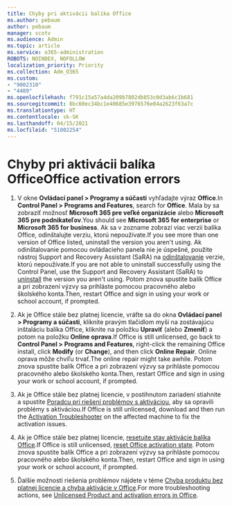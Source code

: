 ```yaml
---
title: Chyby pri aktivácii balíka Office
ms.author: pebaum
author: pebaum
manager: scotv
ms.audience: Admin
ms.topic: article
ms.service: o365-administration
ROBOTS: NOINDEX, NOFOLLOW
localization_priority: Priority
ms.collection: Adm_O365
ms.custom:
- "9002310"
- "4489"
ms.openlocfilehash: f791c15a57a4da209b7802db853c0d3ab6c1b681
ms.sourcegitcommit: 8bc60ec34bc1e40685e3976576e04a2623f63a7c
ms.translationtype: HT
ms.contentlocale: sk-SK
ms.lasthandoff: 04/15/2021
ms.locfileid: "51802254"
---
```

# <a name="office-activation-errors"></a><span data-ttu-id="36397-102">Chyby pri aktivácii balíka Office</span><span class="sxs-lookup"><span data-stu-id="36397-102">Office activation errors</span></span>

1. <span data-ttu-id="36397-103">V okne **Ovládací panel > Programy a súčasti** vyhľadajte výraz **Office**.</span><span class="sxs-lookup"><span data-stu-id="36397-103">In **Control Panel > Programs and Features**, search for **Office**.</span></span> <span data-ttu-id="36397-104">Mala by sa zobraziť možnosť **Microsoft 365 pre veľké organizácie** alebo **Microsoft 365 pre podnikateľov**.</span><span class="sxs-lookup"><span data-stu-id="36397-104">You should see **Microsoft 365 for enterprise** or **Microsoft 365 for business**.</span></span> <span data-ttu-id="36397-105">Ak sa v zozname zobrazí viac verzií balíka Office, odinštalujte verziu, ktorú nepoužívate.</span><span class="sxs-lookup"><span data-stu-id="36397-105">If you see more than one version of Office listed, uninstall the version you aren't using.</span></span> <span data-ttu-id="36397-106">Ak odinštalovanie pomocou ovládacieho panela nie je úspešné, použite nástroj Support and Recovery Assistant (SaRA) na [odinštalovanie](https://aka.ms/SARA-OfficeUninstall-Alchemy) verzie, ktorú nepoužívate.</span><span class="sxs-lookup"><span data-stu-id="36397-106">If you are not able to uninstall successfully using the Control Panel, use the Support and Recovery Assistant (SaRA) to [uninstall](https://aka.ms/SARA-OfficeUninstall-Alchemy) the version you aren't using.</span></span> <span data-ttu-id="36397-107">Potom znova spustite balík Office a pri zobrazení výzvy sa prihláste pomocou pracovného alebo školského konta.</span><span class="sxs-lookup"><span data-stu-id="36397-107">Then, restart Office and sign in using your work or school account, if prompted.</span></span> 

2. <span data-ttu-id="36397-108">Ak je Office stále bez platnej licencie, vráťte sa do okna **Ovládací panel > Programy a súčasti**, kliknite pravým tlačidlom myši na zostávajúcu inštaláciu balíka Office, kliknite na položku **Upraviť** (alebo **Zmeniť**) a potom na položku **Online oprava**.</span><span class="sxs-lookup"><span data-stu-id="36397-108">If Office is still unlicensed, go back to **Control Panel > Programs and Features**, right-click the remaining Office install, click **Modify** (or **Change**), and then click **Online Repair**.</span></span> <span data-ttu-id="36397-109">Online oprava môže chvíľu trvať.</span><span class="sxs-lookup"><span data-stu-id="36397-109">The online repair might take awhile.</span></span> <span data-ttu-id="36397-110">Potom znova spustite balík Office a pri zobrazení výzvy sa prihláste pomocou pracovného alebo školského konta.</span><span class="sxs-lookup"><span data-stu-id="36397-110">Then, restart Office and sign in using your work or school account, if prompted.</span></span> 

3. <span data-ttu-id="36397-111">Ak je Office stále bez platnej licencie, v postihnutom zariadení stiahnite a spustite [Poradcu pri riešení problémov s aktiváciou](https://aka.ms/SARA-OfficeActivation-Alchemy), aby sa opravili problémy s aktiváciou.</span><span class="sxs-lookup"><span data-stu-id="36397-111">If Office is still unlicensed, download and then run the [Activation Troubleshooter](https://aka.ms/SARA-OfficeActivation-Alchemy) on the affected machine to fix the activation issues.</span></span> 

4. <span data-ttu-id="36397-112">Ak je Office stále bez platnej licencie, [resetujte stav aktivácie balíka Office](https://docs.microsoft.com/office365/troubleshoot/activation/reset-office-365-proplus-activation-state).</span><span class="sxs-lookup"><span data-stu-id="36397-112">If Office is still unlicensed, [reset Office activation state](https://docs.microsoft.com/office365/troubleshoot/activation/reset-office-365-proplus-activation-state).</span></span> <span data-ttu-id="36397-113">Potom znova spustite balík Office a pri zobrazení výzvy sa prihláste pomocou pracovného alebo školského konta.</span><span class="sxs-lookup"><span data-stu-id="36397-113">Then, restart Office and sign in using your work or school account, if prompted.</span></span>  

5. <span data-ttu-id="36397-114">Ďalšie možnosti riešenia problémov nájdete v téme [Chyba produktu bez platnej licencie a chyba aktivácie v Office](https://support.office.com/article/unlicensed-product-and-activation-errors-in-office-0d23d3c0-c19c-4b2f-9845-5344fedc4380).</span><span class="sxs-lookup"><span data-stu-id="36397-114">For more troubleshooting actions, see [Unlicensed Product and activation errors in Office](https://support.office.com/article/unlicensed-product-and-activation-errors-in-office-0d23d3c0-c19c-4b2f-9845-5344fedc4380).</span></span>
